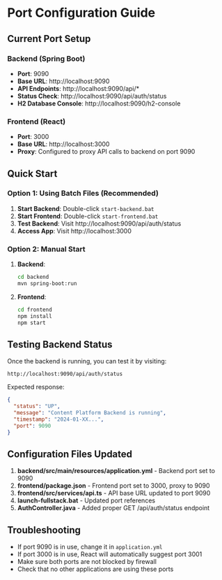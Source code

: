# Port Configuration Guide

## Current Port Setup

### Backend (Spring Boot)
- **Port**: 9090
- **Base URL**: http://localhost:9090
- **API Endpoints**: http://localhost:9090/api/*
- **Status Check**: http://localhost:9090/api/auth/status
- **H2 Database Console**: http://localhost:9090/h2-console

### Frontend (React)
- **Port**: 3000
- **Base URL**: http://localhost:3000
- **Proxy**: Configured to proxy API calls to backend on port 9090

## Quick Start

### Option 1: Using Batch Files (Recommended)
1. **Start Backend**: Double-click `start-backend.bat`
2. **Start Frontend**: Double-click `start-frontend.bat`
3. **Test Backend**: Visit http://localhost:9090/api/auth/status
4. **Access App**: Visit http://localhost:3000

### Option 2: Manual Start
1. **Backend**:
   ```bash
   cd backend
   mvn spring-boot:run
   ```

2. **Frontend**:
   ```bash
   cd frontend
   npm install
   npm start
   ```

## Testing Backend Status

Once the backend is running, you can test it by visiting:
```
http://localhost:9090/api/auth/status
```

Expected response:
```json
{
  "status": "UP",
  "message": "Content Platform Backend is running",
  "timestamp": "2024-01-XX...",
  "port": 9090
}
```

## Configuration Files Updated

1. **backend/src/main/resources/application.yml** - Backend port set to 9090
2. **frontend/package.json** - Frontend port set to 3000, proxy to 9090
3. **frontend/src/services/api.ts** - API base URL updated to port 9090
4. **launch-fullstack.bat** - Updated port references
5. **AuthController.java** - Added proper GET /api/auth/status endpoint

## Troubleshooting

- If port 9090 is in use, change it in `application.yml`
- If port 3000 is in use, React will automatically suggest port 3001
- Make sure both ports are not blocked by firewall
- Check that no other applications are using these ports